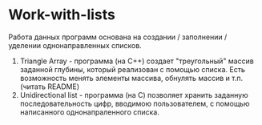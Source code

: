 # Work-with-lists
Работа данных программ основана на создании / заполнении / уделении однонаправленных списков.
1. Triangle Array - программа (на C++) создает "треугольный" массив заданной глубины, который реализован с помощью списка. Есть возможность менять элементы массива, обнулять массив и т.п. (читать README)
2. Unidirectional list - программа (на C) позволяет хранить заданную последовательность цифр, вводимою пользователем, с помощью написанного однонапраленного списка.
